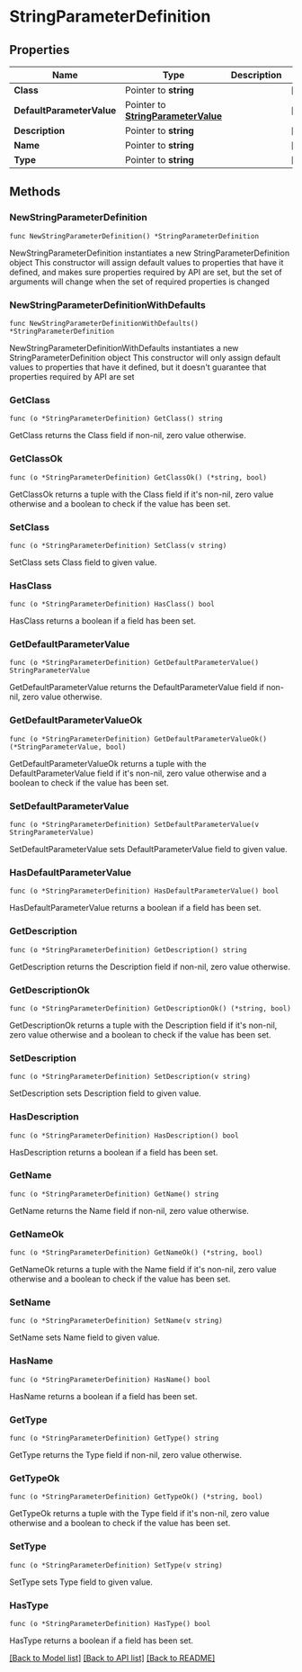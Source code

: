 # StringParameterDefinition

## Properties

Name | Type | Description | Notes
------------ | ------------- | ------------- | -------------
**Class** | Pointer to **string** |  | [optional] 
**DefaultParameterValue** | Pointer to [**StringParameterValue**](StringParameterValue.md) |  | [optional] 
**Description** | Pointer to **string** |  | [optional] 
**Name** | Pointer to **string** |  | [optional] 
**Type** | Pointer to **string** |  | [optional] 

## Methods

### NewStringParameterDefinition

`func NewStringParameterDefinition() *StringParameterDefinition`

NewStringParameterDefinition instantiates a new StringParameterDefinition object
This constructor will assign default values to properties that have it defined,
and makes sure properties required by API are set, but the set of arguments
will change when the set of required properties is changed

### NewStringParameterDefinitionWithDefaults

`func NewStringParameterDefinitionWithDefaults() *StringParameterDefinition`

NewStringParameterDefinitionWithDefaults instantiates a new StringParameterDefinition object
This constructor will only assign default values to properties that have it defined,
but it doesn't guarantee that properties required by API are set

### GetClass

`func (o *StringParameterDefinition) GetClass() string`

GetClass returns the Class field if non-nil, zero value otherwise.

### GetClassOk

`func (o *StringParameterDefinition) GetClassOk() (*string, bool)`

GetClassOk returns a tuple with the Class field if it's non-nil, zero value otherwise
and a boolean to check if the value has been set.

### SetClass

`func (o *StringParameterDefinition) SetClass(v string)`

SetClass sets Class field to given value.

### HasClass

`func (o *StringParameterDefinition) HasClass() bool`

HasClass returns a boolean if a field has been set.

### GetDefaultParameterValue

`func (o *StringParameterDefinition) GetDefaultParameterValue() StringParameterValue`

GetDefaultParameterValue returns the DefaultParameterValue field if non-nil, zero value otherwise.

### GetDefaultParameterValueOk

`func (o *StringParameterDefinition) GetDefaultParameterValueOk() (*StringParameterValue, bool)`

GetDefaultParameterValueOk returns a tuple with the DefaultParameterValue field if it's non-nil, zero value otherwise
and a boolean to check if the value has been set.

### SetDefaultParameterValue

`func (o *StringParameterDefinition) SetDefaultParameterValue(v StringParameterValue)`

SetDefaultParameterValue sets DefaultParameterValue field to given value.

### HasDefaultParameterValue

`func (o *StringParameterDefinition) HasDefaultParameterValue() bool`

HasDefaultParameterValue returns a boolean if a field has been set.

### GetDescription

`func (o *StringParameterDefinition) GetDescription() string`

GetDescription returns the Description field if non-nil, zero value otherwise.

### GetDescriptionOk

`func (o *StringParameterDefinition) GetDescriptionOk() (*string, bool)`

GetDescriptionOk returns a tuple with the Description field if it's non-nil, zero value otherwise
and a boolean to check if the value has been set.

### SetDescription

`func (o *StringParameterDefinition) SetDescription(v string)`

SetDescription sets Description field to given value.

### HasDescription

`func (o *StringParameterDefinition) HasDescription() bool`

HasDescription returns a boolean if a field has been set.

### GetName

`func (o *StringParameterDefinition) GetName() string`

GetName returns the Name field if non-nil, zero value otherwise.

### GetNameOk

`func (o *StringParameterDefinition) GetNameOk() (*string, bool)`

GetNameOk returns a tuple with the Name field if it's non-nil, zero value otherwise
and a boolean to check if the value has been set.

### SetName

`func (o *StringParameterDefinition) SetName(v string)`

SetName sets Name field to given value.

### HasName

`func (o *StringParameterDefinition) HasName() bool`

HasName returns a boolean if a field has been set.

### GetType

`func (o *StringParameterDefinition) GetType() string`

GetType returns the Type field if non-nil, zero value otherwise.

### GetTypeOk

`func (o *StringParameterDefinition) GetTypeOk() (*string, bool)`

GetTypeOk returns a tuple with the Type field if it's non-nil, zero value otherwise
and a boolean to check if the value has been set.

### SetType

`func (o *StringParameterDefinition) SetType(v string)`

SetType sets Type field to given value.

### HasType

`func (o *StringParameterDefinition) HasType() bool`

HasType returns a boolean if a field has been set.


[[Back to Model list]](../README.md#documentation-for-models) [[Back to API list]](../README.md#documentation-for-api-endpoints) [[Back to README]](../README.md)


